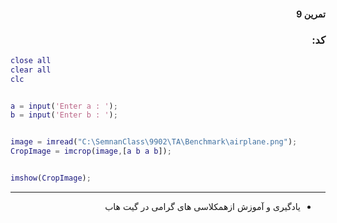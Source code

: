 <div dir="rtl">

#### تمرین 9


### کد:
</div>

```matlab
close all
clear all
clc


a = input('Enter a : ');
b = input('Enter b : ');


image = imread("C:\SemnanClass\9902\TA\Benchmark\airplane.png");
CropImage = imcrop(image,[a b a b]);


imshow(CropImage); 

```
---
<div dir="rtl">

-   یادگیری و آموزش ازهمکلاسی های گرامی در گيت هاب  
   
</div>

<div dir="rtl">
